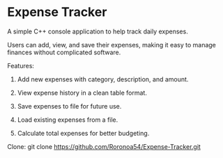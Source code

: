 # Expense Tracker

A simple C++ console application to help track daily expenses.

Users can add, view, and save their expenses, making it easy to manage finances without complicated software.

Features:

1. Add new expenses with category, description, and amount.

2. View expense history in a clean table format.

3. Save expenses to file for future use.

4. Load existing expenses from a file.

5. Calculate total expenses for better budgeting.

Clone:
git clone https://github.com/Roronoa54/Expense-Tracker.git
